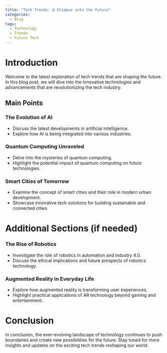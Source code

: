 ```yaml
---
title: "Tech Trends: A Glimpse into the Future"
categories:
  - Blog
tags:
  - Technology
  - Trends
  - Future Tech
---
```


# Introduction
Welcome to the latest exploration of tech trends that are shaping the future. In this blog post, we will dive into the innovative technologies and advancements that are revolutionizing the tech industry.

## Main Points
### The Evolution of AI
- Discuss the latest developments in artificial intelligence.
- Explore how AI is being integrated into various industries.

### Quantum Computing Unraveled
- Delve into the mysteries of quantum computing.
- Highlight the potential impact of quantum computing on future technologies.

### Smart Cities of Tomorrow
- Examine the concept of smart cities and their role in modern urban development.
- Showcase innovative tech solutions for building sustainable and connected cities.

# Additional Sections (if needed)
### The Rise of Robotics
- Investigate the role of robotics in automation and industry 4.0.
- Discuss the ethical implications and future prospects of robotics technology.

### Augmented Reality in Everyday Life
- Explore how augmented reality is transforming user experiences.
- Highlight practical applications of AR technology beyond gaming and entertainment.

# Conclusion
In conclusion, the ever-evolving landscape of technology continues to push boundaries and create new possibilities for the future. Stay tuned for more insights and updates on the exciting tech trends reshaping our world.